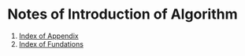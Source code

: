 Notes of Introduction of Algorithm
=====
1. [Index of Appendix](./index-of-appendix.md)
2. [Index of Fundations](./index-of-fundations.md)
